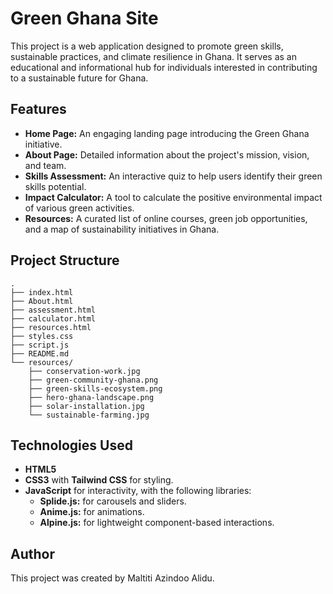 # Green Ghana Site

This project is a web application designed to promote green skills, sustainable practices, and climate resilience in Ghana. It serves as an educational and informational hub for individuals interested in contributing to a sustainable future for Ghana.

## Features

*   **Home Page:** An engaging landing page introducing the Green Ghana initiative.
*   **About Page:** Detailed information about the project's mission, vision, and team.
*   **Skills Assessment:** An interactive quiz to help users identify their green skills potential.
*   **Impact Calculator:** A tool to calculate the positive environmental impact of various green activities.
*   **Resources:** A curated list of online courses, green job opportunities, and a map of sustainability initiatives in Ghana.

## Project Structure

```
.
├── index.html
├── About.html
├── assessment.html
├── calculator.html
├── resources.html
├── styles.css
├── script.js
├── README.md
└── resources/
    ├── conservation-work.jpg
    ├── green-community-ghana.png
    ├── green-skills-ecosystem.png
    ├── hero-ghana-landscape.png
    ├── solar-installation.jpg
    └── sustainable-farming.jpg
```

## Technologies Used

*   **HTML5**
*   **CSS3** with **Tailwind CSS** for styling.
*   **JavaScript** for interactivity, with the following libraries:
    *   **Splide.js:** for carousels and sliders.
    *   **Anime.js:** for animations.
    *   **Alpine.js:** for lightweight component-based interactions.

## Author

This project was created by Maltiti Azindoo Alidu.
